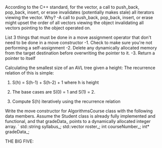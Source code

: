 According to the C++ standard, for the vector, a call to push_back, pop_back, insert, or erase invalidates (potentially makes stale) all iterators viewing the vector. Why?
-A call to push_back, pop_back, insert, or erase might upset the order of all vectors viewing the object invalidating all vectors pointing to the object operated on. 

List 3 things that must be done in a move assignment operator that don't need to be done in a move constructor
-1. Check to make sure you're not performing a self-assignment 
-2. Delete any dynamically allocated memory from the target destination before overwriting the pointer to it. 
-3. Return a pointer to itself 


Calculating the smallest size of an AVL tree given a height: 
The recurrence relation of this is simple: 
1. S(h) = S(h-1) + S(h-2) + 1 where h is height 

2. The base cases are S(0) = 1 and S(1) = 2. 

3. Compute S(h) iteratively using the recurrence relation

Write the move constructor for AlgorithmsCourse class with the following data members. Assume the Student class is already fully implemented and functional, and that gradeData_ points to a dynamically allocated integer array. 
`
std::string syllabus_; 
std::vector<Student> roster_; 
int courseNumber_; 
int* gradeData_; 

THE BIG FIVE: 
